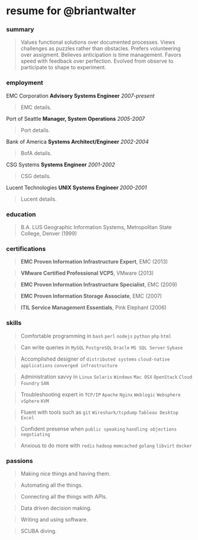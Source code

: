 # resume for @briantwalter

### summary
> Values functional solutions over documented processes.  Views challenges as puzzles rather than obstacles.  Prefers volunteering over assigment.  Believes anticipation is time management.  Favors speed with feedback over perfection.  Evolved from observe to participate to shape to experiment.

### employment
EMC Corporation **Advisory Systems Engineer** *2007-present*
> EMC details.

Port of Seattle **Manager, System Operations** *2005-2007*
> Port details.

Bank of America **Systems Architect/Engineer** *2002-2004*
> BofA details.

CSG Systems **Systems Engineer** *2001-2002*
> CSG details.

Lucent Technologies **UNIX Systems Engineer** *2000-2001*
> Lucent details.

### education
> B.A. LUS Geographic Information Systems, Metropolitan State College, Denver (1999)

### certifications
> **EMC Proven Information Infrastructure Expert**, EMC (2013)

> **VMware Certified Professional VCP5**, VMware  (2013)

> **EMC Proven Information Infrastructure Specialist**, EMC (2009)

> **EMC Proven Information Storage Associate**, EMC (2007)

> **ITIL Service Management Essentials**, Pink Elephant (2006)

### skills
> Comfortable programming in `bash` `perl` `nodejs` `python` `php` `html`

> Can write queries in `MySQL` `PostgreSQL` `Oracle` `MS SQL Server` `Sybase`

> Accomplished designer of `distributed systems` `cloud-native applications` `converged infrastructure`

> Administration savvy in `Linux` `Solaris` `Windows` `Mac OSX` `OpenStack` `Cloud Foundry` `SAN`

> Troubleshooting expert in `TCP/IP` `Apache` `Nginx` `Weblogic` `Websphere` `vSphere` `KVM`

> Fluent with tools such as `git` `Wireshark/tcpdump` `Tableau Desktop` `Excel`

> Confident presense when `public speaking` `handling objections` `negotiating`

> Anxious to do more with `redis` `hadoop` `memcached` `golang` `libvirt` `docker`

### passions
> Making nice things and having them.

> Automating all the things.

> Connecting all the things with APIs.

> Data driven decision making.

> Writing and using software.

> SCUBA diving.
